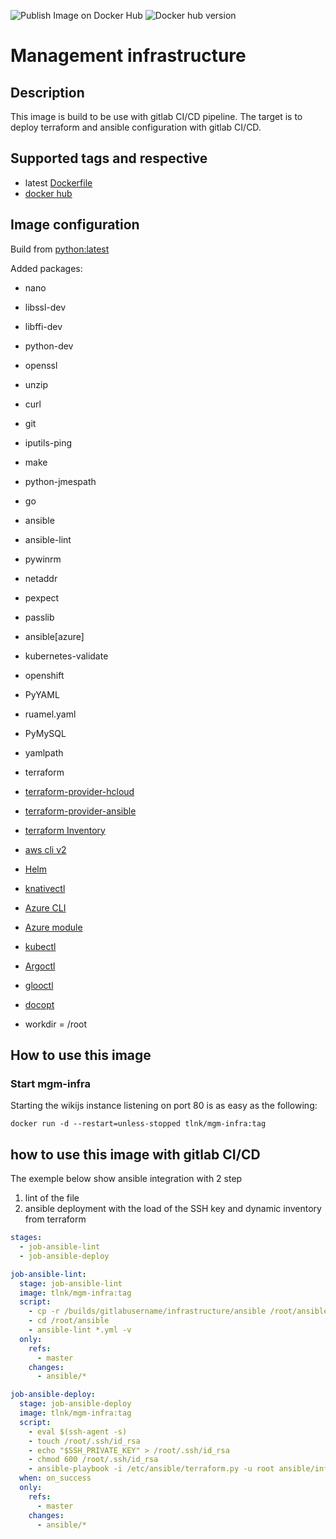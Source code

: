 ![Publish Image on Docker Hub](https://github.com/tle06/mgm-infra/workflows/Publish%20to%20Docker%20hub/badge.svg?branch=master)
![Docker hub version](https://img.shields.io/docker/v/tlnk/mgm-infra?sort=date)
# Management infrastructure

## Description

This image is build to be use with gitlab CI/CD pipeline. The target is to deploy terraform and ansible configuration with gitlab CI/CD.

## Supported tags and respective

* latest [Dockerfile](https://github.com/tle06/docker-wikijs/blob/master/Dockerfile)
* [docker hub](https://hub.docker.com/r/tlnk/mgm-infra)

## Image configuration

Build from [python:latest](https://hub.docker.com/_/python)

Added packages:

* nano
* libssl-dev
* libffi-dev
* python-dev
* openssl
* unzip
* curl
* git
* iputils-ping
* make
* python-jmespath
* go
* ansible
* ansible-lint
* pywinrm
* netaddr
* pexpect
* passlib
* ansible[azure]
* kubernetes-validate
* openshift
* PyYAML
* ruamel.yaml
* PyMySQL
* yamlpath
* terraform
* [terraform-provider-hcloud](https://github.com/terraform-providers/terraform-provider-hcloud)
* [terraform-provider-ansible](https://github.com/nbering/terraform-provider-ansible/)
* [terraform Inventory](https://github.com/nbering/terraform-inventory)
* [aws cli v2](https://docs.aws.amazon.com/cli/latest/userguide/install-cliv2-linux.html)
* [Helm](https://helm.sh/docs/intro/install/)
* [knativectl](https://knative.dev/docs/install/install-kn/)
* [Azure CLI](https://docs.microsoft.com/en-us/cli/azure/install-azure-cli-apt?view=azure-cli-latest)
* [Azure module](https://github.com/ansible-collections/azure)
* [kubectl](https://kubernetes.io/docs/tasks/tools/install-kubectl/)
* [Argoctl](https://github.com/argoproj/argo-cd/releases)
* [glooctl](https://github.com/solo-io/gloo/releases)
* [docopt](http://docopt.org/)

* workdir = /root

## How to use this image

### Start mgm-infra

Starting the wikijs instance listening on port 80 is as easy as the following:

``` Docker
docker run -d --restart=unless-stopped tlnk/mgm-infra:tag
```

## how to use this image with gitlab CI/CD

The exemple below show ansible integration with 2 step

1. lint of the file
2. ansible deployment with the load of the SSH key and dynamic inventory from terraform

```yml
stages:
  - job-ansible-lint
  - job-ansible-deploy

job-ansible-lint:
  stage: job-ansible-lint
  image: tlnk/mgm-infra:tag
  script:
    - cp -r /builds/gitlabusername/infrastructure/ansible /root/ansible
    - cd /root/ansible
    - ansible-lint *.yml -v
  only:
    refs:
      - master
    changes:
      - ansible/*

job-ansible-deploy:
  stage: job-ansible-deploy
  image: tlnk/mgm-infra:tag
  script:
    - eval $(ssh-agent -s)
    - touch /root/.ssh/id_rsa
    - echo "$SSH_PRIVATE_KEY" > /root/.ssh/id_rsa
    - chmod 600 /root/.ssh/id_rsa
    - ansible-playbook -i /etc/ansible/terraform.py -u root ansible/infra.yml
  when: on_success
  only:
    refs:
      - master
    changes:
      - ansible/*
```
